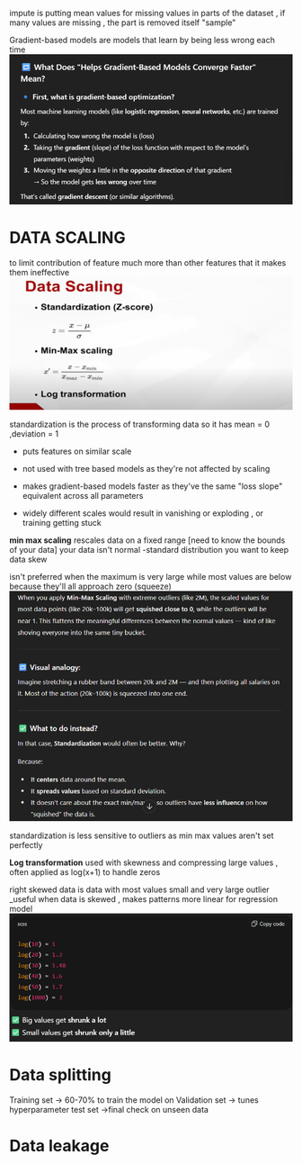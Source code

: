 impute is putting mean values for missing values in parts of the dataset , if many values are missing , the part is removed itself  "sample"

Gradient-based models are models that learn by being less wrong each time 
![alt text](image-22.png)


# DATA SCALING
to limit contribution of feature much more than other features that it makes them ineffective 
![alt text](image-21.png)

standardization is the process of transforming data so it has mean = 0 ,deviation = 1
- puts features on similar  scale
- not used with tree based models as they're not affected by scaling

- makes gradient-based models faster as they've the same "loss slope" equivalent across all parameters
- widely different scales would result in vanishing or exploding , or training getting stuck



__min max scaling__
rescales data on a fixed range [need to know the bounds of your data]
your data isn't normal -standard distribution
you want to keep data skew

isn't preferred when the maximum is very large while most values are below because they'll all approach zero (squeeze)
![alt text](image-23.png)

standardization is less sensitive to outliers as min max values aren't set perfectly

__Log transformation__
used with skewness and compressing large values , often applied as log(x+1) to handle zeros

right skewed data is data with most values small and very large outlier
_useful when data is skewed , makes patterns more linear for regression model
![alt text](image-24.png)

# Data splitting
Training set -> 60-70% to train the model on 
Validation set -> tunes hyperparameter
test set ->final check on unseen data

# Data leakage 
